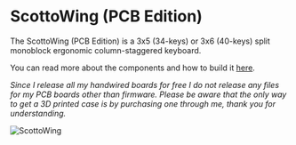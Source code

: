 # ScottoWing (PCB Edition)

The ScottoWing (PCB Edition) is a 3x5 (34-keys) or 3x6 (40-keys) split monoblock ergonomic column-staggered keyboard.

You can read more about the components and how to build it [here](https://scottokeebs.com/blogs/keyboards/scottowing-pcb-keyboard).

_Since I release all my handwired boards for free I do not release any files for my PCB boards other than firmware. Please be aware that the only way to get a 3D printed case is by purchasing one through me, thank you for understanding._

![ScottoWing](https://github.com/joe-scotto/scottokeebs/assets/8194147/5dc4ec52-acaf-4804-8037-94ab414726e2)

